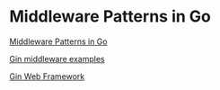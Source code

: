 # Middleware Patterns in Go

[Middleware Patterns in Go](https://drstearns.github.io/tutorials/gomiddleware/)

[Gin middleware examples](https://sosedoff.com/2014/12/21/gin-middleware.html)

[Gin Web Framework](https://chenyitian.gitbooks.io/gin-web-framework/content/)